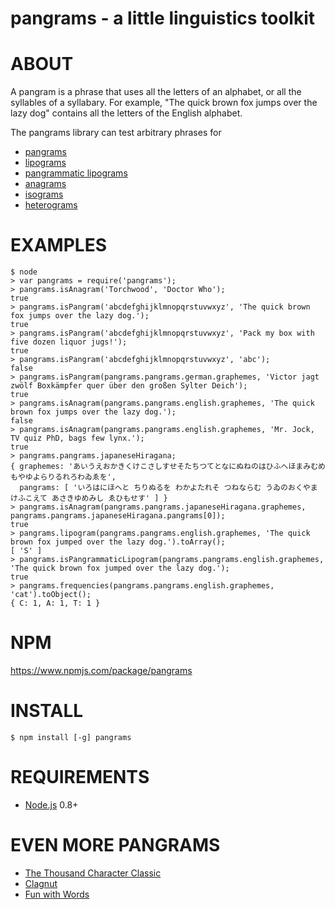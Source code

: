 # pangrams - a little linguistics toolkit

# ABOUT

A pangram is a phrase that uses all the letters of an alphabet, or all the syllables of a syllabary. For example, "The quick brown fox jumps over the lazy dog" contains all the letters of the English alphabet.

The pangrams library can test arbitrary phrases for

* [pangrams](https://en.wikipedia.org/wiki/Pangram)
* [lipograms](https://en.wikipedia.org/wiki/Lipogram)
* [pangrammatic lipograms](https://en.wikipedia.org/wiki/Lipogram#Pangrammatic_lipogram)
* [anagrams](https://en.wikipedia.org/wiki/Anagram)
* [isograms](https://en.wikipedia.org/wiki/Isogram)
* [heterograms](https://en.wikipedia.org/wiki/Heterogram_%28literature%29)

# EXAMPLES

```
$ node
> var pangrams = require('pangrams');
> pangrams.isAnagram('Torchwood', 'Doctor Who');
true
> pangrams.isPangram('abcdefghijklmnopqrstuvwxyz', 'The quick brown fox jumps over the lazy dog.');
true
> pangrams.isPangram('abcdefghijklmnopqrstuvwxyz', 'Pack my box with five dozen liquor jugs!');
true
> pangrams.isPangram('abcdefghijklmnopqrstuvwxyz', 'abc');
false
> pangrams.isPangram(pangrams.pangrams.german.graphemes, 'Victor jagt zwölf Boxkämpfer quer über den großen Sylter Deich');
true
> pangrams.isAnagram(pangrams.pangrams.english.graphemes, 'The quick brown fox jumps over the lazy dog.');
false
> pangrams.isAnagram(pangrams.pangrams.english.graphemes, 'Mr. Jock, TV quiz PhD, bags few lynx.');
true
> pangrams.pangrams.japaneseHiragana;
{ graphemes: 'あいうえおかきくけこさしすせそたちつてとなにぬねのはひふへほまみむめもやゆよらりるれろわゐゑを',
  pangrams: [ 'いろはにほへと ちりぬるを わかよたれそ つねならむ うゐのおくやま けふこえて あさきゆめみし ゑひもせす' ] }
> pangrams.isAnagram(pangrams.pangrams.japaneseHiragana.graphemes, pangrams.pangrams.japaneseHiragana.pangrams[0]);
true
> pangrams.lipogram(pangrams.pangrams.english.graphemes, 'The quick brown fox jumped over the lazy dog.').toArray();
[ 'S' ]
> pangrams.isPangrammaticLipogram(pangrams.pangrams.english.graphemes, 'The quick brown fox jumped over the lazy dog.');
true
> pangrams.frequencies(pangrams.pangrams.english.graphemes, 'cat').toObject();
{ C: 1, A: 1, T: 1 }
```

# NPM

https://www.npmjs.com/package/pangrams

# INSTALL

```
$ npm install [-g] pangrams
```

# REQUIREMENTS

* [Node.js](http://nodejs.org/) 0.8+

# EVEN MORE PANGRAMS

* [The Thousand Character Classic](https://en.wikipedia.org/wiki/Thousand_Character_Classic)
* [Clagnut](http://clagnut.com/blog/2380/)
* [Fun with Words](http://www.fun-with-words.com/pang_example.html)

